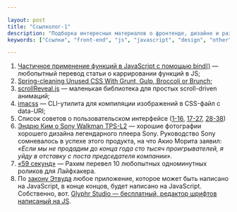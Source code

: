 ```yaml
---

layout: post
title: "Ссылколог-1"
description: "Подборка интересных материалов о фронтенде, дизайне и разных других штуках."
keywords: ["Ссылки", "front-end", "js", "javascript", "design", "other"]

---
```


1. [Частичное применение функций в JavaScript с помощью bind()][1] — любопытный
   перевод статьи о каррировании функций в JS;
2. [Spring-cleaning Unused CSS With Grunt, Gulp, Broccoli or Brunch][2];
3. [scrollReveal.js][3] — маленькая библиотека для простых scroll-driven анимаций;
4. [imacss][4] — CLI-утилита для компиляции изображений в CSS-файл с data-URI;
5. Список советов о пользовательском интерфейсе ([1-16][5], [17-27][6], [28-38][7])
6. [Эндрю Ким о Sony Walkman TPS-L2][8] — хорошие фотографии хорошего дизайна
   легендарного плеера Sony. Руководство Sony сомневалось в успехе этого продукта,
   на что Акио Морита заявил: _«Если мы не продадим до конца года сто тысяч
   проигрывателей, я уйду в отставку с поста председателя компании»_.
7. [«59 секунд»][9] — Рахим перевел 10 любопытных одноминутных роликов
   для Лайфхакера.
8. По [закону Этвуда][10] любое приложение, которое может быть написано на JavaScript,
   в конце концов, будет написано на JavaScript. Собственно, вот.
   [Glyphr Studio — бесплатный, редактор шрифтов написаный на JS][11].


[1]: http://frontender.info/partial-application-in-javascript-using-bind/
[2]: http://addyosmani.com/blog/removing-unused-css/
[3]: http://scrollrevealjs.org/
[4]: https://github.com/akoenig/imacss
[5]: http://habrahabr.ru/company/adv/blog/186846/
[6]: http://www.uxfox.ru/goodui1/
[7]: http://www.uxfox.ru/goodui2/
[8]: http://www.minimallyminimal.com/blog/sony-walkman-tps-l2
[9]: http://freetonik.com/blog/all/59sec/
[10]: http://blog.codinghorror.com/the-principle-of-least-power/
[11]: http://glyphrstudio.com